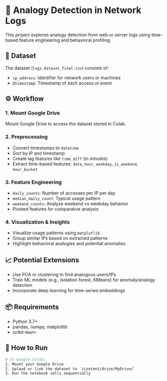 # 🧠 Analogy Detection in Network Logs

This project explores analogy detection from web or server logs using time-based feature engineering and behavioral profiling.

## 📁 Dataset

The dataset (`logs_dataset_final.csv`) consists of:
- `ip_address`: Identifier for network users or machines
- `@timestamp`: Timestamp of each access or event

## ⚙️ Workflow

### 1. Mount Google Drive
Mount Google Drive to access the dataset stored in Colab.

### 2. Preprocessing
- Convert timestamps to `datetime`
- Sort by IP and timestamp
- Create lag features like `time_diff` (in minutes)
- Extract time-based features: `date`, `hour`, `weekday`, `is_weekend`, `hour_bucket`

### 3. Feature Engineering
- `daily_counts`: Number of accesses per IP per day
- `median_daily_count`: Typical usage pattern
- `weekend_counts`: Analyze weekend vs weekday behavior
- Pivoted features for comparative analysis

### 4. Visualization & Insights
- Visualize usage patterns using `matplotlib`
- Group similar IPs based on extracted patterns
- Highlight behavioral analogies and potential anomalies

## 📈 Potential Extensions
- Use PCA or clustering to find analogous users/IPs
- Train ML models (e.g., isolation forest, KMeans) for anomaly/analogy detection
- Incorporate deep learning for time-series embeddings

## 📦 Requirements

- Python 3.7+
- pandas, numpy, matplotlib
- scikit-learn

## 📌 How to Run

```bash
# In Google Colab:
1. Mount your Google Drive
2. Upload or link the dataset to `/content/drive/MyDrive/`
3. Run the notebook cells sequentially
